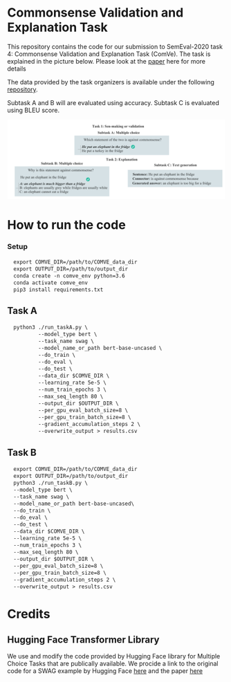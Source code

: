 # Commonsense Validation and Explanation Task
This repository contains the code for our submission to SemEval-2020 task 4: Commonsense Validation and Explanation Task (ComVe). The task is explained in the picture below. Please look at the [paper](https://www.aclweb.org/anthology/2020.semeval-1.51/) here for more details 

The data provided by the task organizers is available under the following [repository](https://github.com/wangcunxiang/SemEval2020-Task4-Commonsense-Validation-and-Explanation).

Subtask A and B will are evaluated using accuracy. Subtask C is evaluated using BLEU score.

![alt text](https://github.com/PhaelIshall/SemEval2020-Code/blob/master/comve.png "ComVe tasks")

# How to run the code


### Setup
      export COMVE_DIR=/path/to/COMVE_data_dir
      export OUTPUT_DIR=/path/to/output_dir 
      conda create -n comve_env python=3.6
      conda activate comve_env
      pip3 install requirements.txt
        
## Task A   
      python3 ./run_taskA.py \
              --model_type bert \
              --task_name swag \
              --model_name_or_path bert-base-uncased \
              --do_train \
              --do_eval \
              --do_test \
              --data_dir $COMVE_DIR \
              --learning_rate 5e-5 \
              --num_train_epochs 3 \
              --max_seq_length 80 \
              --output_dir $OUTPUT_DIR \
              --per_gpu_eval_batch_size=8 \
              --per_gpu_train_batch_size=8 \
              --gradient_accumulation_steps 2 \
              --overwrite_output > results.csv 

## Task B
      export COMVE_DIR=/path/to/COMVE_data_dir 
      export OUTPUT_DIR=/path/to/output_dir 
      python3 ./run_taskB.py \
      --model_type bert \
      --task_name swag \
      --model_name_or_path bert-base-uncased\
      --do_train \
      --do_eval \
      --do_test \
      --data_dir $COMVE_DIR \
      --learning_rate 5e-5 \
      --num_train_epochs 3 \
      --max_seq_length 80 \
      --output_dir $OUTPUT_DIR \
      --per_gpu_eval_batch_size=8 \
      --per_gpu_train_batch_size=8 \
      --gradient_accumulation_steps 2 \
      --overwrite_output > results.csv
      


# Credits
## Hugging Face Transformer Library 

We use and modify the code provided by Hugging Face library for Multiple Choice Tasks that are publically available. We procide a link to the original code for a SWAG example by Hugging Face [here](https://github.com/huggingface/transformers/tree/master/examples/multiple-choice) and the paper [here](https://arxiv.org/abs/1910.03771)
